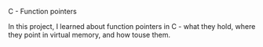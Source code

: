 C - Function pointers

In this project, I learned about function pointers in C - what they hold, where they point in virtual memory, and how touse them.
